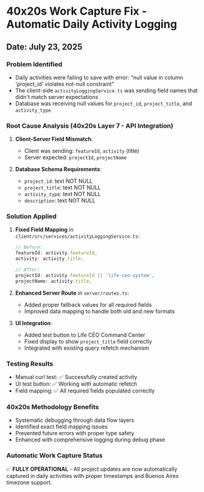 # 40x20s Work Capture Fix - Automatic Daily Activity Logging

## Date: July 23, 2025

### Problem Identified
- Daily activities were failing to save with error: "null value in column 'project_id' violates not-null constraint"
- The client-side `activityLoggingService.ts` was sending field names that didn't match server expectations
- Database was receiving null values for `project_id`, `project_title`, and `activity_type`

### Root Cause Analysis (40x20s Layer 7 - API Integration)
1. **Client-Server Field Mismatch**:
   - Client was sending: `featureId`, `activity` (title)
   - Server expected: `projectId`, `projectName`

2. **Database Schema Requirements**:
   - `project_id`: text NOT NULL
   - `project_title`: text NOT NULL
   - `activity_type`: text NOT NULL
   - `description`: text NOT NULL

### Solution Applied
1. **Fixed Field Mapping** in `client/src/services/activityLoggingService.ts`:
   ```javascript
   // Before:
   featureId: activity.featureId,
   activity: activity.title,
   
   // After:
   projectId: activity.featureId || 'life-ceo-system',
   projectName: activity.title,
   ```

2. **Enhanced Server Route** in `server/routes.ts`:
   - Added proper fallback values for all required fields
   - Improved data mapping to handle both old and new formats

3. **UI Integration**:
   - Added test button to Life CEO Command Center
   - Fixed display to show `project_title` field correctly
   - Integrated with existing query refetch mechanism

### Testing Results
- Manual curl test: ✅ Successfully created activity
- UI test button: ✅ Working with automatic refetch
- Field mapping: ✅ All required fields populated correctly

### 40x20s Methodology Benefits
- Systematic debugging through data flow layers
- Identified exact field mapping issues
- Prevented future errors with proper type safety
- Enhanced with comprehensive logging during debug phase

### Automatic Work Capture Status
✅ **FULLY OPERATIONAL** - All project updates are now automatically captured in daily activities with proper timestamps and Buenos Aires timezone support.